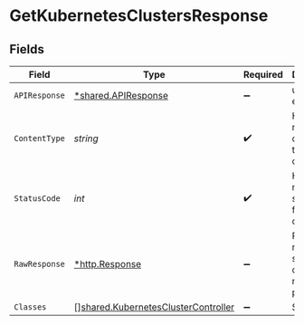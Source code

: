 # GetKubernetesClustersResponse


## Fields

| Field                                                                                      | Type                                                                                       | Required                                                                                   | Description                                                                                |
| ------------------------------------------------------------------------------------------ | ------------------------------------------------------------------------------------------ | ------------------------------------------------------------------------------------------ | ------------------------------------------------------------------------------------------ |
| `APIResponse`                                                                              | [*shared.APIResponse](../../models/shared/apiresponse.md)                                  | :heavy_minus_sign:                                                                         | unknown error                                                                              |
| `ContentType`                                                                              | *string*                                                                                   | :heavy_check_mark:                                                                         | HTTP response content type for this operation                                              |
| `StatusCode`                                                                               | *int*                                                                                      | :heavy_check_mark:                                                                         | HTTP response status code for this operation                                               |
| `RawResponse`                                                                              | [*http.Response](https://pkg.go.dev/net/http#Response)                                     | :heavy_minus_sign:                                                                         | Raw HTTP response; suitable for custom response parsing                                    |
| `Classes`                                                                                  | [][shared.KubernetesClusterController](../../models/shared/kubernetesclustercontroller.md) | :heavy_minus_sign:                                                                         | Success                                                                                    |